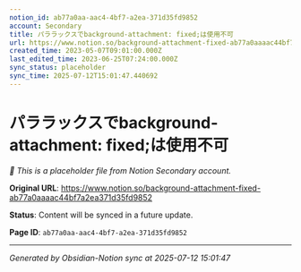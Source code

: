 ```yaml
---
notion_id: ab77a0aa-aac4-4bf7-a2ea-371d35fd9852
account: Secondary
title: パララックスでbackground-attachment: fixed;は使用不可
url: https://www.notion.so/background-attachment-fixed-ab77a0aaaac44bf7a2ea371d35fd9852
created_time: 2023-05-07T09:01:00.000Z
last_edited_time: 2023-06-25T07:24:00.000Z
sync_status: placeholder
sync_time: 2025-07-12T15:01:47.440692
---
```


# パララックスでbackground-attachment: fixed;は使用不可

*🔄 This is a placeholder file from Notion Secondary account.*

**Original URL**: https://www.notion.so/background-attachment-fixed-ab77a0aaaac44bf7a2ea371d35fd9852

**Status**: Content will be synced in a future update.

**Page ID**: `ab77a0aa-aac4-4bf7-a2ea-371d35fd9852`

---

*Generated by Obsidian-Notion sync at 2025-07-12 15:01:47*
